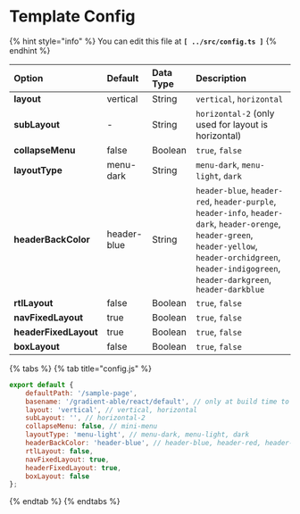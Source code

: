 # Template Config

{% hint style="info" %}
You can edit this file at **`[ ../src/config.ts ]`**
{% endhint %}

| **Option** | **Default** | **Data Type** | **Description** |
| :--- | :--- | :--- | :--- |
| **layout** | vertical | String | `vertical`, `horizontal` |
| **subLayout** | - | String | `horizontal-2` \(only used for layout is horizontal\) |
| **collapseMenu** | false | Boolean | `true`, `false` |
| **layoutType** | menu-dark | String | `menu-dark`, `menu-light`, `dark` |
| **headerBackColor** | header-blue | String | `header-blue`, `header-red`, `header-purple`, `header-info`, `header-dark`, `header-orenge`, `header-green`, `header-yellow`, `header-orchidgreen`, `header-indigogreen`, `header-darkgreen`, `header-darkblue` |
| **rtlLayout** | false | Boolean | `true`, `false` |
| **navFixedLayout** | true | Boolean | `true`, `false` |
| **headerFixedLayout** | true | Boolean | `true`, `false` |
| **boxLayout** | false | Boolean | `true`, `false` |

{% tabs %}
{% tab title="config.js" %}
```javascript
export default {
    defaultPath: '/sample-page',
    basename: '/gradient-able/react/default', // only at build time to set, like //gradient-able/react/
    layout: 'vertical', // vertical, horizontal
    subLayout: '', // horizontal-2
    collapseMenu: false, // mini-menu
    layoutType: 'menu-light', // menu-dark, menu-light, dark
    headerBackColor: 'header-blue', // header-blue, header-red, header-purple, header-info, header-green header-dark
    rtlLayout: false,
    navFixedLayout: true,
    headerFixedLayout: true,
    boxLayout: false
};

```
{% endtab %}
{% endtabs %}

